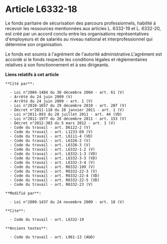 # Article L6332-18

Le fonds paritaire de sécurisation des parcours professionnels, habilité à recevoir les ressources mentionnées aux articles
L. 6332-19 et L. 6332-20, est créé par un accord conclu entre les organisations représentatives d'employeurs et de salariés
au niveau national et interprofessionnel qui détermine son organisation. 

Le fonds est soumis à l'agrément de l'autorité administrative.L'agrément est accordé si le fonds respecte les conditions
légales et réglementaires relatives à son fonctionnement et à ses dirigeants.

**Liens relatifs à cet article**

	**Cité par**:

	  - Loi n°2004-1484 du 30 décembre 2004 - art. 61 (V)
	  - Arrêté du 24 juin 2009 (V)
	  - Arrêté du 24 juin 2009 - art. 1 (V)
	  - Loi n°2010-1657 du 29 décembre 2010 - art. 207 (V)
	  - Décret n°2011-118 du 28 janvier 2011 - art. 1 (V)
	  - Loi n°2011-893 du 28 juillet 2011 - art. 44 (VD)
	  - Loi n°2011-1977 du 28 décembre 2011 - art. 153 (V)
	  - Décret n°2012-303 du 5 mars 2012 - art. 1 (V)
	  - Code du travail - art. D6122-2 (V)
	  - Code du travail - art. L1233-69 (V)
	  - Code du travail - art. L6111-4 (VD)
	  - Code du travail - art. L6326-2 (V)
	  - Code du travail - art. L6326-3 (V)
	  - Code du travail - art. L6332-1-2 (V)
	  - Code du travail - art. L6332-1-3 (VD)
	  - Code du travail - art. L6332-3-3 (VD)
	  - Code du travail - art. L6332-3-4 (V)
	  - Code du travail - art. R6332-109 (V)
	  - Code du travail - art. R6332-22-3 (V)
	  - Code du travail - art. R6332-22-4 (VD)
	  - Code du travail - art. R6332-22-5 (VD)
	  - Code du travail - art. R6332-23 (V)

	**Modifié par**:

	  - Loi n°2009-1437 du 24 novembre 2009 - art. 18 (V)

	**Cite**:

	  - Code du travail - art. L6332-19

	**Anciens textes**:

	  - Code du travail - art. L961-13 (AbD)
